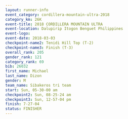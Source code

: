 ```yaml
---
layout: runner-info 
event_category: cordillera-mountain-ultra-2018 
category_km: 26K 
event-title: 2018 CORDILLERA MOUNTAIN ULTRA 
event-location: Dalupirip Itogon Benguet Philippines 
event-logo: 
event-date: 2018-03-03 
checkpoint-name2: Tenidi Hill Top (T-2) 
checkpoint-name3: Finish (T-3) 
overall_rank: 205
gender_rank: 121
category_rank: 69
bib: 26032
first_name: Michael
last_name: Dizon
gender: M
team_name: Sibakeros tri team
start: Sun, 05-30-00 am
checkpoint2: Sun, 08-25-24 am
checkpoint3: Sun, 12-57-04 pm
finish: 7-27-04
status: FINISHER
---
```


